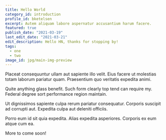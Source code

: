 ```yaml
---
title: Hello World
category_id: introduction
profile_id: bketelsen
excerpt: Autem aliquam labore aspernatur accusantium harum facere.
featured: true
publish_date: "2021-03-19"
last_edit_date: "2021-03-21"
edit_description: Hello HN, thanks for stopping by!
tags:
  - one
  - two
image_id: jpg/main-img-preview
---
```


Placeat consequuntur ullam aut sapiente illo velit. Eius facere ut molestias totam laborum pariatur quam. Praesentium quo veritatis expedita animi.

Quite anything glass benefit. Such form clearly top tend can require my. Federal degree sort performance region maintain.

Ut dignissimos sapiente culpa rerum pariatur consequatur. Corporis suscipit ad corrupti aut. Expedita culpa aut deleniti officiis.

Porro eum id sit quia expedita. Alias expedita asperiores. Corporis ex eum atque cum ea.

More to come soon!
